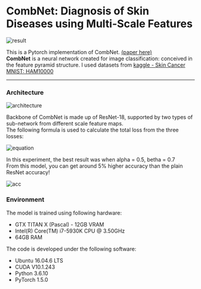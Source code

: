 # CombNet: Diagnosis of Skin Diseases using Multi-Scale Features

![result](imgs/result.png)  
  
This is a Pytorch implementation of CombNet. [(paper here)](https://www.dbpia.co.kr/pdf/pdfView.do?nodeId=NODE09410354&mark=0&useDate=&bookmarkCnt=0&ipRange=N&accessgl=Y&language=ko_KR)  
**CombNet** is a neural network created for image classification: conceived in the feature pyramid structure.
I used datasets from [kaggle - Skin Cancer MNIST: HAM10000](https://www.kaggle.com/kmader/skin-cancer-mnist-ham10000)  
  
***********************************

### Architecture
  
![architecture](imgs/architecture.png)
  
Backbone of CombNet is made up of ResNet-18, supported by two types of sub-network from different scale feature maps.  
The following formula is used to calculate the total loss from the three losses:  
  
![equation](https://latex.codecogs.com/gif.latex?loss_{main}:=loss_{main}&plus;\alpha&space;loss_{1}&plus;\beta&space;loss_{2})  
  
In this experiment, the best result was when alpha = 0.5, betha = 0.7  
From this model, you can get around 5% higher accuracy than the plain ResNet accuracy!  
  
![acc](imgs/accuracy_plot_a_05_b_07.png)

### Environment
The model is trained using following hardware:
* GTX TITAN X (Pascal) - 12GB VRAM
* Intel(R) Core(TM) i7-5930K CPU @ 3.50GHz
* 64GB RAM  

The code is developed under the following software:
* Ubuntu 16.04.6 LTS
* CUDA V10.1.243
* Python 3.6.10
* PyTorch 1.5.0
